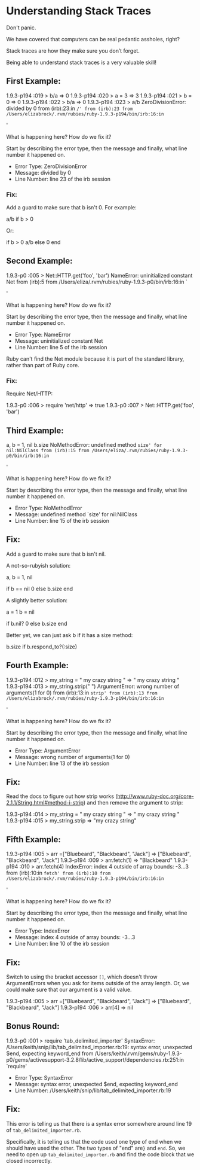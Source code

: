 # Understanding Stack Traces

Don't panic.

We have covered that computers can be real pedantic assholes, right?

Stack traces are how they make sure you don’t forget.

Being able to understand stack traces is a very valuable skill!

## First Example:

  1.9.3-p194 :019 > b/a
   => 0
  1.9.3-p194 :020 > a = 3
   => 3
  1.9.3-p194 :021 > b = 0
   => 0
  1.9.3-p194 :022 > b/a
   => 0
  1.9.3-p194 :023 > a/b
  ZeroDivisionError: divided by 0
  	from (irb):23:in `/'
  	from (irb):23
  	from /Users/elizabrock/.rvm/rubies/ruby-1.9.3-p194/bin/irb:16:in `<main>'


What is happening here? How do we fix it?

Start by describing the error type, then the message and finally, what line number it happened on.

<div style="height:100%"/>

* Error Type: ZeroDivisionError
* Message: divided by 0
* Line Number: line 23 of the irb session

### Fix:

Add a guard to make sure that b isn't 0.  For example:

  a/b if b > 0

Or:

  if b > 0
    a/b
  else
    0
  end

## Second Example:

  1.9.3-p0 :005 > Net::HTTP.get('foo', 'bar')
  NameError: uninitialized constant Net
  	from (irb):5
  	from /Users/eliza/.rvm/rubies/ruby-1.9.3-p0/bin/irb:16:in `<main>'

What is happening here? How do we fix it?

Start by describing the error type, then the message and finally, what line number it happened on.

<div style="height:100%"/>

* Error Type: NameError
* Message: uninitialized constant Net
* Line Number: line 5 of the irb session

Ruby can't find the Net module because it is part of the standard library, rather than part of Ruby core.

### Fix:

Require Net/HTTP:

  1.9.3-p0 :006 > require 'net/http'
   => true
  1.9.3-p0 :007 > Net::HTTP.get('foo', 'bar')

## Third Example:

  a, b = 1, nil
  b.size
  NoMethodError: undefined method `size' for nil:NilClass
  	from (irb):15
  	from /Users/eliza/.rvm/rubies/ruby-1.9.3-p0/bin/irb:16:in `<main>'

What is happening here? How do we fix it?

Start by describing the error type, then the message and finally, what line number it happened on.

<div style="height:100%"/>

* Error Type: NoMethodError
* Message: undefined method `size' for nil:NilClass
* Line Number: line 15 of the irb session

## Fix:

Add a guard to make sure that b isn't nil.

A not-so-rubyish solution:

  a, b = 1, nil

  if b == nil
    0
  else
    b.size
  end

A slightly better solution:

  a = 1
  b = nil

  if b.nil?
    0
  else
    b.size
  end

Better yet, we can just ask b if it has a size method:

  b.size if b.respond_to?(:size)

## Fourth Example:

  1.9.3-p194 :012 > my_string = "   my crazy string    "
   => "   my crazy string    "
  1.9.3-p194 :013 > my_string.strip(" ")
  ArgumentError: wrong number of arguments(1 for 0)
  	from (irb):13:in `strip'
  	from (irb):13
  	from /Users/elizabrock/.rvm/rubies/ruby-1.9.3-p194/bin/irb:16:in `<main>'

What is happening here? How do we fix it?

Start by describing the error type, then the message and finally, what line number it happened on.

<div style="height:100%"/>

* Error Type: ArgumentError
* Message: wrong number of arguments(1 for 0)
* Line Number: line 13 of the irb session

## Fix:

Read the docs to figure out how strip works (http://www.ruby-doc.org/core-2.1.1/String.html#method-i-strip) and then remove the argument to strip:

  1.9.3-p194 :014 > my_string = "   my crazy string    "
   => "   my crazy string    "
  1.9.3-p194 :015 > my_string.strip
   => "my crazy string"

## Fifth Example:

  1.9.3-p194 :005 > arr =["Bluebeard", "Blackbeard", "Jack"]
   => ["Bluebeard", "Blackbeard", "Jack"]
  1.9.3-p194 :009 > arr.fetch(1)
   => "Blackbeard"
  1.9.3-p194 :010 > arr.fetch(4)
  IndexError: index 4 outside of array bounds: -3...3
  	from (irb):10:in `fetch'
  	from (irb):10
  	from /Users/elizabrock/.rvm/rubies/ruby-1.9.3-p194/bin/irb:16:in `<main>'

What is happening here? How do we fix it?

Start by describing the error type, then the message and finally, what line number it happened on.

<div style="height:100%"/>

* Error Type: IndexError
* Message: index 4 outside of array bounds: -3...3
* Line Number: line 10 of the irb session

## Fix:

Switch to using the bracket accessor `[]`, which doesn't throw ArgumentErrors when you ask for items outside of the array length.  Or, we could make sure that our argument is a valid value.

1.9.3-p194 :005 > arr =["Bluebeard", "Blackbeard", "Jack"]
 => ["Bluebeard", "Blackbeard", "Jack"]
1.9.3-p194 :006 > arr[4]
 => nil

## Bonus Round:

  1.9.3-p0 :001 > require 'tab_delimited_importer'
  SyntaxError: /Users/keith/snip/lib/tab_delimited_importer.rb:19: syntax error, unexpected $end, expecting keyword_end
  	from /Users/keith/.rvm/gems/ruby-1.9.3-p0/gems/activesupport-3.2.8/lib/active_support/dependencies.rb:251:in `require'

<div style="height:100%"/>

* Error Type: SyntaxError
* Message: syntax error, unexpected $end, expecting keyword_end
* Line Number: /Users/keith/snip/lib/tab_delimited_importer.rb:19

## Fix:

This error is telling us that there is a syntax error somewhere around line 19 of `tab_delimited_importer.rb`.

Specifically, it is telling us that the code used one type of end when we should have used the other.  The two types of "end" are`}` and `end`.  So, we need to open up `tab_delimited_importer.rb` and find the code block that we closed incorrectly.
